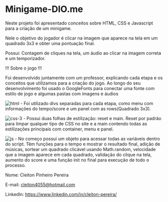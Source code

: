 # Minigame-DIO.me

Neste projeto foi apresentado conceitos sobre HTML, CSS e Javascript para a criação de um minigame.

Nele o objetivo do jogador é clicar na imagem que aparece na tela em um quadrado 3x3 e obter uma pontuação final.

Possui: Contagem de cliques na tela, um áudio ao clicar na imagem correta e um temporizador.

!!! Sobre o jogo !!!

Foi desenvolvido juntamente com um professor, explicando cada etapa e os conceitos que utilizamos para a criação do jogo. Ao longo do seu desenvolvimento foi usado o GoogleFonts para conectar uma fonte com estilo de jogo e algumas pastas com imagens e áudios

![html](https://github.com/user-attachments/assets/b2aa2625-7066-4405-97c9-e6e25d2d5974) - Foi utilizado divs separadas para cada etapa, como menu com informações do tempo/score e um panel com as rows(Quadrado 3x3).

![css-3](https://github.com/user-attachments/assets/7749c3eb-4769-4589-92c1-ada95a95ee62) - Possui duas folhas de estilização: reset e main. Reset por padrão para limpar qualquer tipo de CSS no site e a main contendo todas as estilizações principais com container, menu e panel.

![js](https://github.com/user-attachments/assets/556274c5-a42e-49fe-b527-7de86d5c9380) - No começo possui um objeto para acessar todas as variáveis dentro do script. Têm funções para o tempo e mostrar o resultado final, adição de músicas, sortear um quadrado clicável usando Math.random, velocidade que a imagem aparece em cada quadrado, validação do clique na tela, aumento do score e uma função init no final para execução de todo o processo.

Nome: Cleiton Pinheiro Pereira

E-mail: cleiton4055@hotmail.com

Linkedln: https://www.linkedin.com/in/cleiton-pereira/
